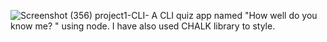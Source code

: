 ![Screenshot (356)](https://user-images.githubusercontent.com/58090261/131448017-56383f86-62ca-49f7-99fc-21cb8c117edf.png)
 project1-CLI-
A CLI  quiz app named "How well do you know me?  " using node.
I have also used CHALK library to style.
